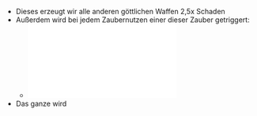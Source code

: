 - Dieses erzeugt wir alle anderen göttlichen Waffen 2,5x Schaden
- Außerdem wird bei jedem Zaubernutzen einer dieser Zauber getriggert:
	- ![178236-sample.pdf](../assets/178236-sample_1698502591606_0.pdf)
- Das ganze wird